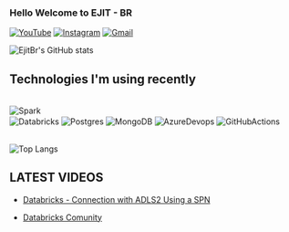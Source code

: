 ### Hello Welcome to EJIT - BR

[![YouTube](https://img.shields.io/badge/YouTube-FF0000?style=for-the-badge&logo=youtube&logoColor=black)](https://www.youtube.com/@EJIT)
[![Instagram](https://img.shields.io/badge/Instagram-E4405F?style=for-the-badge&logo=instagram&logoColor=black)](https://www.instagram.com/ejit_euripedes_jr)
[![Gmail](https://img.shields.io/badge/Gmail-D14836?style=for-the-badge&logo=gmail&logoColor=white)](ejitbr@gmail.com)


![EjitBr's GitHub stats](https://github-readme-stats.vercel.app/api?username=euripedesejit9&show_icons=true&theme=dark)

## Technologies I'm using recently

<div style="display: inline_block"><br/>
    <img align="center" alt="Spark" src="https://img.shields.io/badge/Microsoft_Azure-0089D6?style=for-the-badge&logo=microsoft-azure&logoColor=white"
    /><br/> 
    <img align="center" alt="Databricks" src="https://img.shields.io/badge/Databricks-FF3621?style=for-the-badge&logo=Databricks&logoColor=white"
    />
    <img align="center" alt="Postgres" src="https://img.shields.io/badge/PostgreSQL-316192?style=for-the-badge&logo=postgresql&logoColor=white"
    /> 
    <img align="center" alt="MongoDB" src="https://img.shields.io/badge/MongoDB-4EA94B?style=for-the-badge&logo=mongodb&logoColor=white"/>
        <img align="center" alt="AzureDevops" src="https://img.shields.io/badge/Azure_DevOps-0078D7?style=for-the-badge&logo=azure-devops&logoColor=white"
    />
    <img align="center" alt="GitHubActions" src="https://img.shields.io/badge/GitHub_Actions-2088FF?style=for-the-badge&logo=github-actions&logoColor=white"
    /> 
</div><br/>

![Top Langs](https://github-readme-stats.vercel.app/api/top-langs/?username=euripedesejit9&layout=compact)

## LATEST VIDEOS
- [Databricks - Connection with ADLS2 Using a SPN](https://www.youtube.com/watch?v=7UR_OLPFfvI)<br/> 

- [Databricks Comunity](https://www.youtube.com/watch?v=p29oSBJhLhk)<br/>
